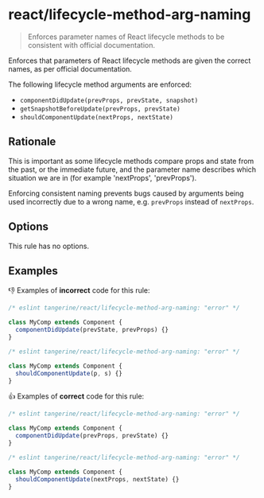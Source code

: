 # react/lifecycle-method-arg-naming

> Enforces parameter names of React lifecycle methods to be consistent with official documentation.

Enforces that parameters of React lifecycle methods are given the correct names, as per official
documentation.

The following lifecycle method arguments are enforced:

- `componentDidUpdate(prevProps, prevState, snapshot)`
- `getSnapshotBeforeUpdate(prevProps, prevState)`
- `shouldComponentUpdate(nextProps, nextState)`

## Rationale

This is important as some lifecycle methods compare props and state from the past, or the immediate
future, and the parameter name describes which situation we are in (for example 'nextProps',
'prevProps').

Enforcing consistent naming prevents bugs caused by arguments being used incorrectly due to a wrong
name, e.g. `prevProps` instead of `nextProps`.

## Options

This rule has no options.

## Examples

👎 Examples of **incorrect** code for this rule:

```js
/* eslint tangerine/react/lifecycle-method-arg-naming: "error" */

class MyComp extends Component {
  componentDidUpdate(prevState, prevProps) {}
}
```

```js
/* eslint tangerine/react/lifecycle-method-arg-naming: "error" */

class MyComp extends Component {
  shouldComponentUpdate(p, s) {}
}
```

👍 Examples of **correct** code for this rule:

```js
/* eslint tangerine/react/lifecycle-method-arg-naming: "error" */

class MyComp extends Component {
  componentDidUpdate(prevProps, prevState) {}
}
```

```js
/* eslint tangerine/react/lifecycle-method-arg-naming: "error" */

class MyComp extends Component {
  shouldComponentUpdate(nextProps, nextState) {}
}
```

